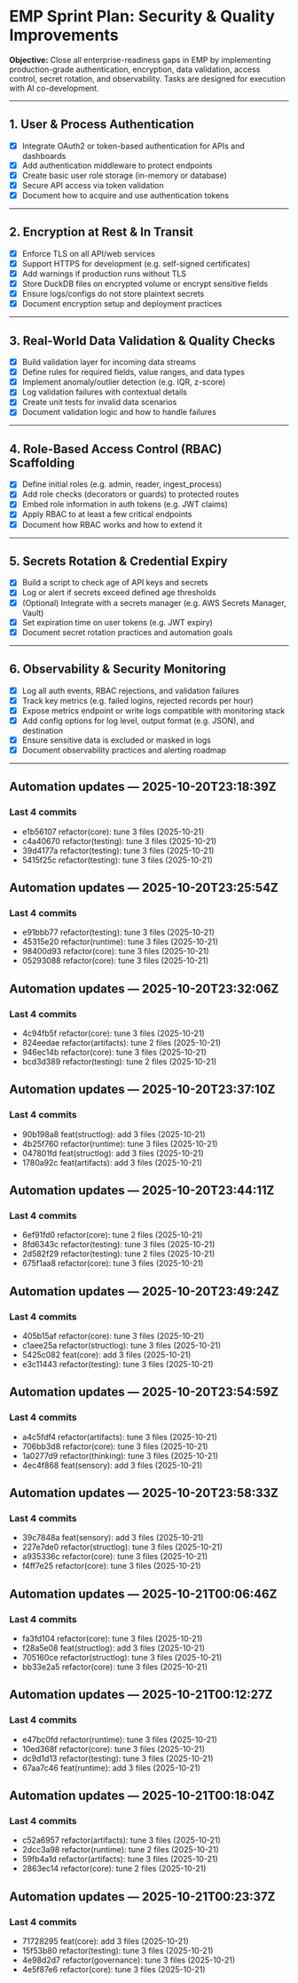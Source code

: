 # EMP Sprint Plan: Security & Quality Improvements

**Objective:** Close all enterprise-readiness gaps in EMP by implementing production-grade authentication, encryption, data validation, access control, secret rotation, and observability. Tasks are designed for execution with AI co-development.

---

## 1. User & Process Authentication

- [x] Integrate OAuth2 or token-based authentication for APIs and dashboards  
- [x] Add authentication middleware to protect endpoints  
- [x] Create basic user role storage (in-memory or database)  
- [x] Secure API access via token validation  
- [x] Document how to acquire and use authentication tokens  

---

## 2. Encryption at Rest & In Transit

- [x] Enforce TLS on all API/web services  
- [x] Support HTTPS for development (e.g. self-signed certificates)  
- [x] Add warnings if production runs without TLS  
- [x] Store DuckDB files on encrypted volume or encrypt sensitive fields  
- [x] Ensure logs/configs do not store plaintext secrets  
- [x] Document encryption setup and deployment practices  

---

## 3. Real-World Data Validation & Quality Checks

- [x] Build validation layer for incoming data streams  
- [x] Define rules for required fields, value ranges, and data types  
- [x] Implement anomaly/outlier detection (e.g. IQR, z-score)  
- [x] Log validation failures with contextual details  
- [x] Create unit tests for invalid data scenarios  
- [x] Document validation logic and how to handle failures  

---

## 4. Role-Based Access Control (RBAC) Scaffolding

- [x] Define initial roles (e.g. admin, reader, ingest_process)  
- [x] Add role checks (decorators or guards) to protected routes  
- [x] Embed role information in auth tokens (e.g. JWT claims)  
- [x] Apply RBAC to at least a few critical endpoints  
- [x] Document how RBAC works and how to extend it  

---

## 5. Secrets Rotation & Credential Expiry

- [x] Build a script to check age of API keys and secrets  
- [x] Log or alert if secrets exceed defined age thresholds  
- [x] (Optional) Integrate with a secrets manager (e.g. AWS Secrets Manager, Vault)  
- [x] Set expiration time on user tokens (e.g. JWT expiry)  
- [x] Document secret rotation practices and automation goals  

---

## 6. Observability & Security Monitoring

- [x] Log all auth events, RBAC rejections, and validation failures  
- [x] Track key metrics (e.g. failed logins, rejected records per hour)  
- [x] Expose metrics endpoint or write logs compatible with monitoring stack  
- [x] Add config options for log level, output format (e.g. JSON), and destination  
- [x] Ensure sensitive data is excluded or masked in logs  
- [x] Document observability practices and alerting roadmap  

---

## Automation updates — 2025-10-20T23:18:39Z

### Last 4 commits
- e1b56107 refactor(core): tune 3 files (2025-10-21)
- c4a40670 refactor(testing): tune 3 files (2025-10-21)
- 39d4177a refactor(testing): tune 3 files (2025-10-21)
- 5415f25c refactor(testing): tune 3 files (2025-10-21)

## Automation updates — 2025-10-20T23:25:54Z

### Last 4 commits
- e91bbb77 refactor(testing): tune 3 files (2025-10-21)
- 45315e20 refactor(runtime): tune 3 files (2025-10-21)
- 98400d93 refactor(core): tune 3 files (2025-10-21)
- 05293088 refactor(core): tune 3 files (2025-10-21)
## Automation updates — 2025-10-20T23:32:06Z

### Last 4 commits
- 4c94fb5f refactor(core): tune 3 files (2025-10-21)
- 824eedae refactor(artifacts): tune 2 files (2025-10-21)
- 946ec14b refactor(core): tune 3 files (2025-10-21)
- bcd3d389 refactor(testing): tune 2 files (2025-10-21)

## Automation updates — 2025-10-20T23:37:10Z

### Last 4 commits
- 90b198a8 feat(structlog): add 3 files (2025-10-21)
- 4b25f760 refactor(runtime): tune 3 files (2025-10-21)
- 047801fd feat(structlog): add 3 files (2025-10-21)
- 1780a92c feat(artifacts): add 3 files (2025-10-21)

## Automation updates — 2025-10-20T23:44:11Z

### Last 4 commits
- 6ef91fd0 refactor(core): tune 2 files (2025-10-21)
- 8fd6343c refactor(testing): tune 3 files (2025-10-21)
- 2d582f29 refactor(testing): tune 2 files (2025-10-21)
- 675f1aa8 refactor(core): tune 3 files (2025-10-21)

## Automation updates — 2025-10-20T23:49:24Z

### Last 4 commits
- 405b15af refactor(core): tune 3 files (2025-10-21)
- c1aee25a refactor(structlog): tune 3 files (2025-10-21)
- 5425c082 feat(core): add 3 files (2025-10-21)
- e3c11443 refactor(testing): tune 3 files (2025-10-21)

## Automation updates — 2025-10-20T23:54:59Z

### Last 4 commits
- a4c5fdf4 refactor(artifacts): tune 3 files (2025-10-21)
- 706bb3d8 refactor(core): tune 3 files (2025-10-21)
- 1a0277d9 refactor(thinking): tune 3 files (2025-10-21)
- 4ec4f868 feat(sensory): add 3 files (2025-10-21)

## Automation updates — 2025-10-20T23:58:33Z

### Last 4 commits
- 39c7848a feat(sensory): add 3 files (2025-10-21)
- 227e7de0 refactor(structlog): tune 3 files (2025-10-21)
- a935336c refactor(core): tune 3 files (2025-10-21)
- f4ff7e25 refactor(core): tune 3 files (2025-10-21)

## Automation updates — 2025-10-21T00:06:46Z

### Last 4 commits
- fa3fd104 refactor(core): tune 3 files (2025-10-21)
- f28a5e08 feat(structlog): add 3 files (2025-10-21)
- 705160ce refactor(structlog): tune 3 files (2025-10-21)
- bb33e2a5 refactor(core): tune 3 files (2025-10-21)

## Automation updates — 2025-10-21T00:12:27Z

### Last 4 commits
- e47bc0fd refactor(runtime): tune 3 files (2025-10-21)
- 10ed368f refactor(core): tune 3 files (2025-10-21)
- dc9d1d13 refactor(testing): tune 3 files (2025-10-21)
- 67aa7c46 feat(runtime): add 3 files (2025-10-21)

## Automation updates — 2025-10-21T00:18:04Z

### Last 4 commits
- c52a6957 refactor(artifacts): tune 3 files (2025-10-21)
- 2dcc3a98 refactor(runtime): tune 2 files (2025-10-21)
- 59fb4a1d refactor(artifacts): tune 3 files (2025-10-21)
- 2863ec14 refactor(core): tune 2 files (2025-10-21)

## Automation updates — 2025-10-21T00:23:37Z

### Last 4 commits
- 71728295 feat(core): add 3 files (2025-10-21)
- 15f53b80 refactor(testing): tune 3 files (2025-10-21)
- 4e98d2d7 refactor(governance): tune 3 files (2025-10-21)
- 4e5f87e6 refactor(core): tune 3 files (2025-10-21)
